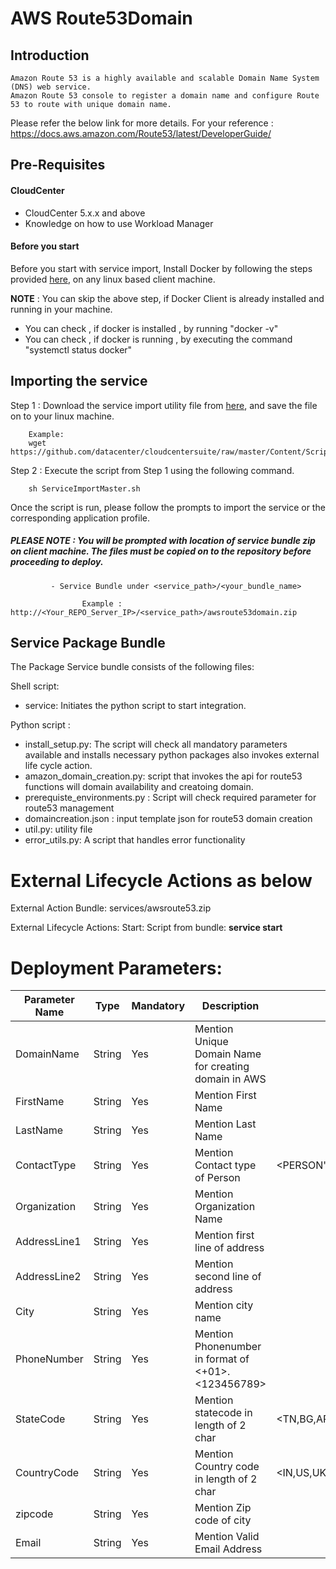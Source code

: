 # AWS Route53Domain
## Introduction

	Amazon Route 53 is a highly available and scalable Domain Name System (DNS) web service.
    Amazon Route 53 console to register a domain name and configure Route 53 to route with unique domain name.

Please refer the below link for more details.
	For your reference : https://docs.aws.amazon.com/Route53/latest/DeveloperGuide/

## Pre-Requisites
#### CloudCenter
- CloudCenter 5.x.x and above
- Knowledge on how to use Workload Manager

#### Before you start
Before you start with service import, Install Docker by following the steps provided [here](https://wwwin-github.cisco.com/CloudCenterSuite/Content-Factory/raw/master/dockerimages/Steps%20for%20Installation%20of%20Docker%20CE%20on%20CentOS7_V2.docx), on any linux based client machine.

**NOTE** : You can skip the above step, if Docker Client is already installed and running in your machine. 
- You can check , if docker is installed , by running "docker -v"
- You can check , if docker is running , by executing the command "systemctl status docker"

## Importing the service

Step 1 : Download the service import utility file  from [here](https://raw.githubusercontent.com/datacenter/cloudcentersuite/master/Content/Scripts/ServiceImportMaster.sh), and save the file on to your linux machine.

	    Example: 
        wget https://github.com/datacenter/cloudcentersuite/raw/master/Content/Scripts/ServiceImportMaster.sh
				

Step 2 : Execute the script from Step 1 using the following command.

        sh ServiceImportMaster.sh

Once the script is run, please follow the prompts to import the service or the corresponding application profile.


##### PLEASE NOTE : You will be prompted with location of service bundle zip on client machine. The files must be copied on to the repository before proceeding to deploy.

             - Service Bundle under <service_path>/<your_bundle_name>
                    
                    Example : http://<Your_REPO_Server_IP>/<service_path>/awsroute53domain.zip


## Service Package Bundle
The Package Service bundle consists of the following files:

Shell script:
 - service: Initiates the python script to start integration.

Python script :
 - install_setup.py: The script will check all mandatory parameters available and installs necessary python packages also invokes external life cycle action.
 - amazon_domain_creation.py: script that invokes the api for route53 functions will domain availability and creatoing domain.
 - prerequiste_environments.py : Script will check required parameter for route53 management
 - domaincreation.json : input template json for route53 domain creation
 - util.py: utility file
 - error_utils.py: A script that handles error functionality

# External Lifecycle Actions as below
External Action Bundle:  services/awsroute53.zip

External Lifecycle Actions:
        Start:
            Script from bundle: **service start**

# Deployment Parameters:
| Parameter Name| Type	 | Mandatory |Description | Allowed Value |Default Value |
| ------ | ------ | ------ | ------ |------ | ------ |
| DomainName |	String | Yes | Mention Unique Domain Name for creating domain in AWS  |  |   |
| FirstName | String | Yes	| Mention First Name |  | |
| LastName | String |	Yes | Mention Last Name | | |
| ContactType | String | Yes | Mention Contact type of Person | <PERSON','COMPANY','ASSOCIATION','PUBLIC_BODY','RESELLER'> | |
| Organization | String | Yes | Mention Organization Name |  | |
| AddressLine1 | String | Yes | Mention first line of address  |  | |
|AddressLine2| String | Yes | Mention second line of address  |  | |
|City|String | Yes | Mention city name  |  | |
|PhoneNumber|String | Yes | Mention Phonenumber in format of <+01>.<123456789>  |  | |
|StateCode| String | Yes | Mention statecode in length of 2 char   | <TN,BG,AP,KL etc,.> | |
|CountryCode| String | Yes | Mention Country code in length of 2 char  |<IN,US,UK,AS,ML,SA etc,.>  | |
|zipcode| String | Yes | Mention Zip code of city  |  | |
|Email| String | Yes | Mention Valid Email Address   |  | |